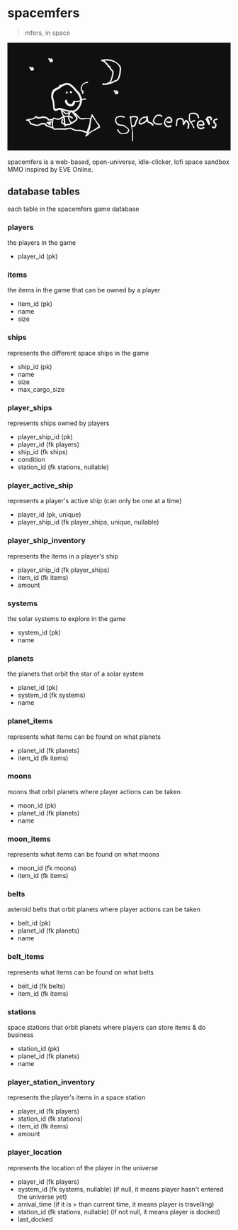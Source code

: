 # spacemfers

> mfers, in space

![spacemfers](spacemfers.png)

spacemfers is a web-based, open-universe, idle-clicker, lofi space sandbox MMO inspired by EVE Online.

## database tables

each table in the spacemfers game database

### players
the players in the game

- player_id (pk)

### items
the items in the game that can be owned by a player

- item_id (pk)
- name
- size

### ships
represents the different space ships in the game

- ship_id (pk)
- name
- size
- max_cargo_size

### player_ships
represents ships owned by players

- player_ship_id (pk)
- player_id (fk players)
- ship_id (fk ships)
- condition
- station_id (fk stations, nullable)

### player_active_ship
represents a player's active ship (can only be one at a time)

- player_id (pk, unique)
- player_ship_id (fk player_ships, unique, nullable)

### player_ship_inventory
represents the items in a player's ship

- player_ship_id (fk player_ships)
- item_id (fk items)
- amount

### systems
the solar systems to explore in the game

- system_id (pk)
- name

### planets
the planets that orbit the star of a solar system

- planet_id (pk)
- system_id (fk systems)
- name

### planet_items
represents what items can be found on what planets

- planet_id (fk planets)
- item_id (fk items)

### moons
moons that orbit planets where player actions can be taken

- moon_id (pk)
- planet_id (fk planets)
- name

### moon_items
represents what items can be found on what moons

- moon_id (fk moons)
- item_id (fk items)

### belts
asteroid belts that orbit planets where player actions can be taken

- belt_id (pk)
- planet_id (fk planets)
- name

### belt_items
represents what items can be found on what belts

- belt_id (fk belts)
- item_id (fk items)

### stations
space stations that orbit planets where players can store items & do business

- station_id (pk)
- planet_id (fk planets)
- name

### player_station_inventory
represents the player's items in a space station

- player_id (fk players)
- station_id (fk stations)
- item_id (fk items)
- amount

### player_location
represents the location of the player in the universe

- player_id (fk players)
- system_id (fk systems, nullable) (if null, it means player hasn't entered the universe yet)
- arrival_time (if it is > than current time, it means player is travelling)
- station_id (fk stations, nullable) (if not null, it means player is docked)
- last_docked
